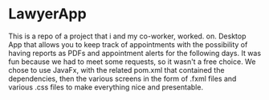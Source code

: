 # LawyerApp
This is a repo of a project that i and my co-worker, worked. on.  Desktop App that allows you to keep track of appointments with the possibility of having reports as PDFs and appointment alerts for the following days. It was fun because we had to meet some requests, so it wasn't a free choice. We chose to use JavaFx, with the related pom.xml that contained the dependencies, then the various screens in the form of .fxml files and various .css files to make everything nice and presentable.
